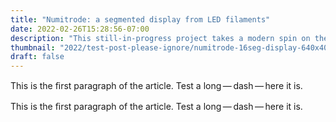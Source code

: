 ```yaml
---
title: "Numitrode: a segmented display from LED filaments"
date: 2022-02-26T15:28:56-07:00
description: "This still-in-progress project takes a modern spin on the Numitron, a '70s-era seven-segment display. Instead of incandescent filaments, this display module uses LED replacements found in modern 'Edison'-style LED light bulbs. Each display contains 16 secments and may be daisy chained to form long strings of text (Latin alphabet) or numbers (Aribic numerals). They're also fast and have individual segment brightness control, allowing interesting animations."
thumbnail: "2022/test-post-please-ignore/numitrode-16seg-display-640x405.png"
draft: false
---
```


<d-abstract>
  <p>This is the ﬁrst paragraph of the article. Test a long — dash — here it is.</p>
</d-abstract>

This is the ﬁrst paragraph of the article. Test a long — dash — here it is.